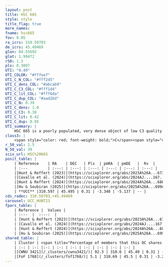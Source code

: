 ```yaml
---
layout: post
title: HSC 665
style: style
title_flag: true
more_names: 
fname: hsc665
fov: 0.05
ra_icrs: 310.59703
de_icrs: 45.49469
glon: 84.55692
glat: 1.99472
r50: 1.5
plx: 0.3097
UTI: "0.49"
UTI_COLOR: "#fffee7"
UTI_C_N_COL: "#fff2d5"
UTI_C_dens_COL: "#a6cab9"
UTI_C_C3_COL: "#fff1d4"
UTI_C_lit_COL: "#fff6da"
UTI_C_dup_COL: "#aad2bd"
UTI_C_N: 0.39
UTI_C_dens: 1.0
UTI_C_C3: 0.38
UTI_C_lit: 0.42
UTI_C_dup: 0.95
UTI_summary: |
    HSC 665 is a poorly populated, very dense object of low C3 quality. It was recently reported in the literature.This is a unique object, which shares a very small percentage of members with at least one previously reported entry.
class3: |
    <span style="color: red; font-weight: bold;">C</span><span style="color: #FFC300; font-weight: bold;">B</span>
r_50_val: 1.5
N_50_val: 39
scix_url: HSC%20665
posit_table: |
    | Reference    | RA    | DEC   | Plx  | pmRA  | pmDE   |  Rv  |
    | :---         | :---: | :---: | :---: | :---: | :---: | :---: |
    |[Hunt & Reffert (2023)](https://scixplorer.org/abs/2023A%26A...673A.114H) | 310.596 | 45.494 | 0.305 | -3.337 | -5.119 | -- |
    |[Cavallo et al. (2024)](https://scixplorer.org/abs/2024AJ....167...12C) | 310.597 | 45.492 | 0.306 | -- | -- | -- |
    |[Hunt & Reffert (2024)](https://scixplorer.org/abs/2024A%26A...686A..42H) | 310.596 | 45.494 | 0.305 | -3.337 | -5.119 | -- |
    |[Hu & Soubiran (2025)](https://scixplorer.org/abs/2025A%26A...699A.246H) | 310.597 | 45.492 | -- | -- | -- | -- |
    | **UCC** |310.597 | 45.495 | 0.31 | -3.348 | -5.137 | -- | 
cds_radec: 310.59703,+45.49469
carousel: UCC_HUNT23
fpars_table: |
    | Reference |  Values |
    | :---  |  :---:  |
    | [Hunt & Reffert (2023)](https://scixplorer.org/abs/2023A%26A...673A.114H) | `AV50=2.686, diffAV50=2.108, MOD50=12.32, logAge50=8.324` |
    | [Cavallo et al. (2024)](https://scixplorer.org/abs/2024AJ....167...12C) | `AV50=1.98, dMod50=12.16, logAge50=8.79, [Fe/H]50=0.31` |
    | [Hunt & Reffert (2024)](https://scixplorer.org/abs/2024A%26A...686A..42H) | `MassJ=450.959` |
    | [Hu & Soubiran (2025)](https://scixplorer.org/abs/2025A%26A...699A.246H) | `MA22=-0.26, MA23f=-0.26, MK24=-0.1, MF24=-0.36` |
shared_table: |
    | Cluster | <span title="Percentage of members that this OC shares with the ones listed">%</span>   | RA   | DEC   | Plx   | pmRA  | pmDE  | Rv | UTI |
    | :-: | :-: |:-: | :-: | :-: | :-: | :-: | :-: | :-: |
    |[CWNU 3421](/_clusters/cwnu3421/)| 92.3 | 310.6 | 45.49 | 0.31 | -3.35 | -5.14 | -- |0.02 |
    |[FoF 1768](/_clusters/fof1768/)| 5.1 | 310.69 | 45.5 | 0.31 | -3.26 | -4.78 | -38.67 |0.04 |
---
```

